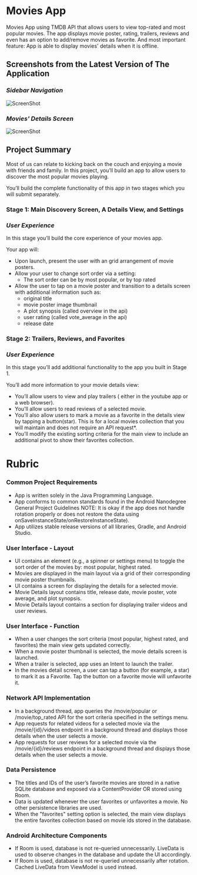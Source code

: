 
# Movies App
Movies App using TMDB API that allows users to view top-rated and most popular movies. The app displays movie poster, rating, trailers, reviews and even has an option to add/remove movies as favorite. And most important feature: App is able to display movies' details when it is offline.

## Screenshots from the Latest Version of The Application

### _Sidebar Navigation_
![ScreenShot](/images/Sidebar_Navigation_Drawer.jpg)
### _Movies' Details Screen_
![ScreenShot](/images/Movies_Details.jpg)

## Project Summary

Most of us can relate to kicking back on the couch and enjoying a movie with friends and family. In this project, you’ll build an app to allow users to discover the most popular movies playing.


You’ll build the complete functionality of this app in two stages which you will submit separately.

### **Stage 1:  Main Discovery Screen, A Details View, and Settings**
### _User Experience_
In this stage you’ll build the core experience of your movies app.


Your app will:

* Upon launch, present the user with an grid arrangement of movie posters.
* Allow your user to change sort order via a setting:
  - The sort order can be by most popular, or by top rated
* Allow the user to tap on a movie poster and transition to a details screen with additional information such as:
  - original title
  - movie poster image thumbnail
  - A plot synopsis (called overview in the api)
  - user rating (called vote_average in the api)
  - release date

### **Stage 2: Trailers, Reviews, and Favorites**
### _User Experience_
In this stage you’ll add additional functionality to the app you built in Stage 1.


You’ll add more information to your movie details view:

* You’ll allow users to view and play trailers ( either in the youtube app or a web browser).
* You’ll allow users to read reviews of a selected movie.
* You’ll also allow users to mark a movie as a favorite in the details view by tapping a button(star). This is for a local movies collection that you will maintain and does not require an API request*.
* You’ll modify the existing sorting criteria for the main view to include an additional pivot to show their favorites collection.


# Rubric

### Common Project Requirements

* App is written solely in the Java Programming Language.
* App conforms to common standards found in the Android Nanodegree General Project Guidelines NOTE: It is okay if the app does not handle rotation properly or does not restore the data using onSaveInstanceState/onRestoreInstanceState).
* App utilizes stable release versions of all libraries, Gradle, and Android Studio.

### User Interface - Layout

* UI contains an element (e.g., a spinner or settings menu) to toggle the sort order of the movies by: most popular, highest rated.
* Movies are displayed in the main layout via a grid of their corresponding movie poster thumbnails.
* UI contains a screen for displaying the details for a selected movie.
* Movie Details layout contains title, release date, movie poster, vote average, and plot synopsis.
* Movie Details layout contains a section for displaying trailer videos and user reviews.

### User Interface - Function

* When a user changes the sort criteria (most popular, highest rated, and favorites) the main view gets updated correctly.
* When a movie poster thumbnail is selected, the movie details screen is launched.
* When a trailer is selected, app uses an Intent to launch the trailer.
* In the movies detail screen, a user can tap a button (for example, a star) to mark it as a Favorite. Tap the button on a favorite movie will unfavorite it.

### Network API Implementation

* In a background thread, app queries the /movie/popular or /movie/top_rated API for the sort criteria specified in the settings menu.
* App requests for related videos for a selected movie via the /movie/{id}/videos endpoint in a background thread and displays those details when the user selects a movie.
* App requests for user reviews for a selected movie via the /movie/{id}/reviews endpoint in a background thread and displays those details when the user selects a movie.

### Data Persistence

* The titles and IDs of the user’s favorite movies are stored in a native SQLite database and exposed via a ContentProvider
OR
stored using Room.
* Data is updated whenever the user favorites or unfavorites a movie. No other persistence libraries are used.
* When the "favorites" setting option is selected, the main view displays the entire favorites collection based on movie ids stored in the database.

### Android Architecture Components

* If Room is used, database is not re-queried unnecessarily. LiveData is used to observe changes in the database and update the UI accordingly.
* If Room is used, database is not re-queried unnecessarily after rotation. Cached LiveData from ViewModel is used instead.
